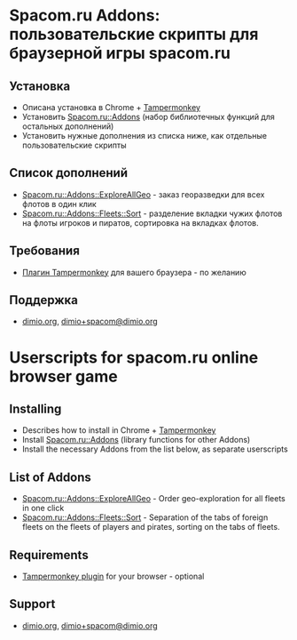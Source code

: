 # Spacom.ru Addons: пользовательские скрипты для браузерной игры spacom.ru

## Установка
* Описана установка в Chrome + [Tampermonkey](http://tampermonkey.net/)
* Установить [Spacom.ru::Addons](https://github.com/dimio/userscripts-spacom.ru-addons/raw/master/Addons.user.js) (набор библиотечных функций для остальных дополнений)
* Установить нужные дополнения из списка ниже, как отдельные пользовательские скрипты

## Список дополнений
* [Spacom.ru::Addons::ExploreAllGeo](https://github.com/dimio/userscripts-spacom.ru-addons/raw/master/Addons/ExploreAllGeo.user.js) - заказ георазведки для всех флотов в один клик
* [Spacom.ru::Addons::Fleets::Sort](https://github.com/dimio/userscripts-spacom.ru-addons/raw/master/Addons/Fleets/Sort.user.js) - разделение вкладки чужих флотов на флоты игроков и пиратов, сортировка на вкладках флотов.

## Требования
* [Плагин Tampermonkey](http://tampermonkey.net/) для вашего браузера - по желанию

## Поддержка
* [dimio.org](http://dimio.org), dimio+spacom@dimio.org


# Userscripts for spacom.ru online browser game

## Installing
* Describes how to install in Chrome + [Tampermonkey](http://tampermonkey.net/)
* Install [Spacom.ru::Addons](https://github.com/dimio/userscripts-spacom.ru-addons/raw/master/Addons.user.js) (library functions for other Addons)
* Install the necessary Addons from the list below, as separate userscripts

## List of Addons
* [Spacom.ru::Addons::ExploreAllGeo](https://github.com/dimio/userscripts-spacom.ru-addons/raw/master/Addons/ExploreAllGeo.user.js) - Order geo-exploration for all fleets in one click
* [Spacom.ru::Addons::Fleets::Sort](https://github.com/dimio/userscripts-spacom.ru-addons/raw/master/Addons/Fleets/Sort.user.js) - Separation of the tabs of foreign fleets on the fleets of players and pirates, sorting on the tabs of fleets.

## Requirements
* [Tampermonkey plugin](http://tampermonkey.net/) for your browser - optional

## Support
* [dimio.org](http://dimio.org), dimio+spacom@dimio.org